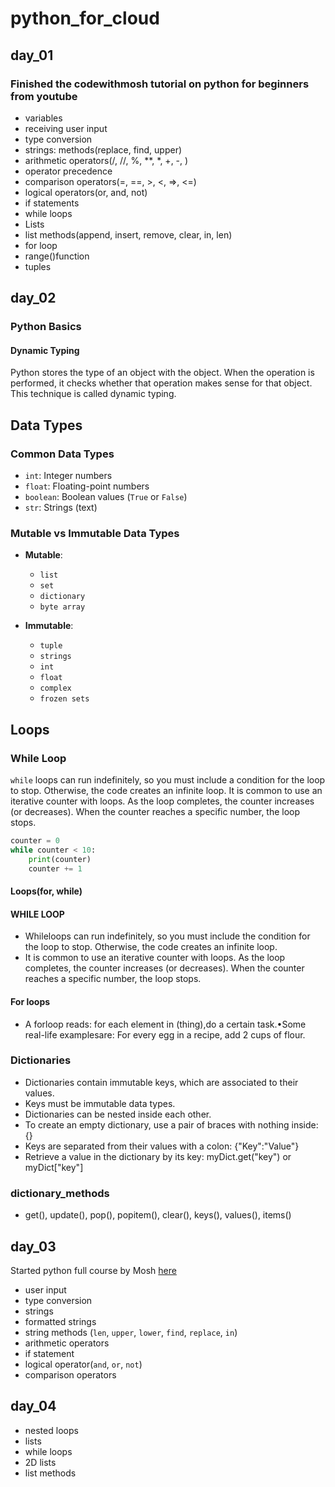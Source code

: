# python_for_cloud

## day_01

### Finished the codewithmosh tutorial on python for beginners from youtube

* variables
* receiving user input
* type conversion
* strings: methods(replace, find, upper)
* arithmetic operators(/, //, %, **, *, +, -, )
* operator precedence
* comparison operators(=, ==, >, <, =>, <=)
* logical operators(or, and, not)
* if statements
* while loops
* Lists
* list methods(append, insert, remove, clear, in, len)
* for loop
* range()function
* tuples

## day_02

### Python Basics

#### Dynamic Typing

Python stores the type of an object with the object. When the operation is performed, it checks whether that operation makes sense for that object. This technique is called dynamic typing.

## Data Types

### Common Data Types

* `int`: Integer numbers
* `float`: Floating-point numbers
* `boolean`: Boolean values (`True` or `False`)
* `str`: Strings (text)

### Mutable vs Immutable Data Types

* **Mutable**:
  
  * `list`
  * `set`
  * `dictionary`
  * `byte array`

* **Immutable**:
  * `tuple`
  * `strings`
  * `int`
  * `float`
  * `complex`
  * `frozen sets`

## Loops

### While Loop

`while` loops can run indefinitely, so you must include a condition for the loop to stop. Otherwise, the code creates an infinite loop. It is common to use an iterative counter with loops. As the loop completes, the counter increases (or decreases). When the counter reaches a specific number, the loop stops.

```python
counter = 0
while counter < 10:
    print(counter)
    counter += 1
```

#### Loops(for, while)

#### WHILE LOOP

* Whileloops can run indefinitely, so you must include the condition for the loop to stop. Otherwise, the code creates an infinite loop.
* It is common to use an iterative counter with loops. As the loop completes, the counter increases (or decreases). When the counter reaches a specific number, the loop stops.

#### For loops

* A forloop reads: for each element in (thing),do a certain task.•Some real-life examplesare:
For every egg in a recipe, add 2 cups of flour.

### Dictionaries

* Dictionaries contain immutable keys, which are associated to their values.
* Keys must be immutable data types.
* Dictionaries can be nested inside each other.
* To create an empty dictionary, use a pair of braces with nothing inside: {}
* Keys are separated from their values with a colon: {"Key":"Value"}
* Retrieve a value in the dictionary by its key:   myDict.get("key") or myDict["key"]
  
### dictionary_methods

* get(), update(), pop(), popitem(), clear(), keys(), values(), items()

## day_03

  Started python full course by Mosh [here](https://youtu.be/_uQrJ0TkZlc)

* user input
* type conversion
* strings
* formatted strings
* string methods (`len`, `upper`, `lower`, `find`, `replace`, `in`)
* arithmetic operators
* if statement
* logical operator(`and`, `or`, `not`)
* comparison operators

## day_04

* nested loops
* lists
* while loops
* 2D lists
* list methods